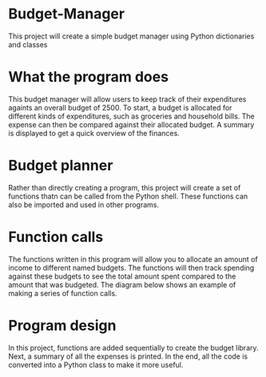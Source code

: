 # Budget-Manager
This project will create a simple budget manager using Python dictionaries and classes
# What the program does
This budget manager will allow users to keep track of their expenditures againts an overall budget of 2500. To start, a budget is allocated for different kinds of expenditures, such as groceries and household bills. The expense can then be compared against their allocated budget. A summary is displayed to get a quick overview of the finances.
# Budget planner
Rather than directly creating a program, this project will create a set of functions thatn can be called from the Python shell. These functions can also be imported and used in other programs.
# Function calls
The functions written in this program will allow you to allocate an amount of income to different named budgets. The functions will then track spending against these budgets to see the total amount spent compared to the amount that was budgeted. The diagram below shows an example of making a series of function calls.
# Program design
In this project, functions are added sequentially to create the budget library. Next, a summary of all the expenses is printed. In the end, all the code is converted into a Python class to make it more useful. 

